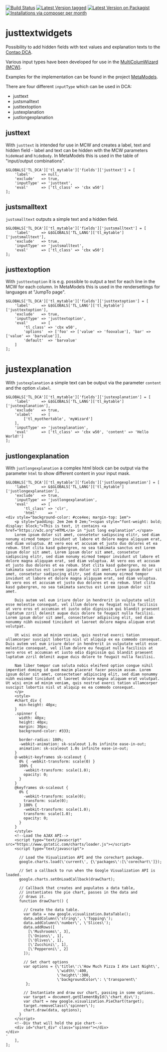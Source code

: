 [![Build Status](https://github.com/discordier/justtextwidgets/actions/workflows/diagnostics.yml/badge.svg)](https://github.com/discordier/justtextwidgets/actions)
[![Latest Version tagged](http://img.shields.io/github/tag/discordier/justtextwidgets.svg)](https://github.com/discordier/justtextwidgets/tags)
[![Latest Version on Packagist](http://img.shields.io/packagist/v/discordier/justtextwidgets.svg)](https://packagist.org/packages/discordier/justtextwidgets)
[![Installations via composer per month](http://img.shields.io/packagist/dm/discordier/justtextwidgets.svg)](https://packagist.org/packages/discordier/justtextwidgets)

# justtextwidgets

Possibility to add hidden fields with text values and explanation texts to the [Contao DCA](https://github.com/contao/contao).

Various input types have been developed for use in the [MultiColumWizard (MCW)](https://github.com/menatwork/contao-multicolumnwizard-bundle).

Examples for the implementation can be found in the project [MetaModels](https://github.com/MetaModels/core). 

There are four different `inputType` which can be used in DCA:

* justtext
* justsmalltext
* justtextoption
* justexplanation
* justlongexplanation

## justtext
With `justtext` is intended for use in MCW and creates a label, text and hidden field - 
label and text can be hidden with the MCW parameters `hideHead` and `hideBody`.
In MetaModels this is used in the table of "input/output combinations".

```
$GLOBALS['TL_DCA']['tl_mytable']['fields']['justtext'] = [
    'label'     => null,
    'exclude'   => true,
    'inputType' => 'justtext',
    'eval'      => ['tl_class' => 'cbx w50']
];
```

## justsmalltext
`justsmalltext` outputs a simple text and a hidden field.

```
$GLOBALS['TL_DCA']['tl_mytable']['fields']['justsmalltext'] = [
    'label'     => &$GLOBALS['TL_LANG']['tl_mytable']['justsmalltext'],
    'exclude'   => true,
    'inputType' => 'justsmalltext',
    'eval'      => ['tl_class' => 'cbx w50']
];
```

## justtextoption

With `justtextoption` it is e.g. possible to output a text for each line in the MCW for each column.
In MetaModels this is used in the rendersettings for languages at "JumpTo page".

```
$GLOBALS['TL_DCA']['tl_mytable']['fields']['justtextoption'] = [
    'label'     => &$GLOBALS['TL_LANG']['tl_mytable']['justtextoption'],
    'exclude'   => true,
    'inputType' => 'justtextoption',
    'eval'      => [
        'tl_class' => 'cbx w50',
        'options'  => ['foo' => ['value' => 'foovalue'], 'bar' => ['value' => 'barvalue']],
        'default'  => 'barvalue'
    ]
];
```

# justexplanation
With `justexplanation` a simple text can be output via the parameter `content` and the option `xlabel`.

```
$GLOBALS['TL_DCA']['tl_mytable']['fields']['justexplanation'] = [
    'label'     => &$GLOBALS['TL_LANG']['tl_mytable']['justexplanation'],
    'exclude'   => true,
    'xlabel'    => [
        ['tl_myothertable', 'myWizard']
    ],
    'inputType' => 'justexplanation',
    'eval'      => ['tl_class' => 'cbx w50', 'content' => 'Hello World!']
];
``` 

## justlongexplanation
With `justlongexplanation` a complex html block can be output via the parameter `html` to show different content in
your input mask.

```
$GLOBALS['TL_DCA']['tl_mytable']['fields']['justlongexplanation'] = [
    'label'     => &$GLOBALS['TL_LANG']['tl_mytable']['justlongexplanation'],
    'exclude'   => true,
    'inputType' => 'justlongexplanation',
    'eval'      => [
        'tl_class' => 'clr',
        'html'     => '
<div style="background-color: #cce4ee; margin-top: 1em">
    <p style="padding: 2em 2em 0 2em;"><span style="font-weight: bold; display: block;">This is text, it contains <a href="https://w3c.org">HTML</a> in "just long explanation".</span>
    Lorem ipsum dolor sit amet, consetetur sadipscing elitr, sed diam nonumy eirmod tempor invidunt ut labore et dolore magna aliquyam erat, sed diam voluptua. At vero eos et accusam et justo duo dolores et ea rebum. Stet clita kasd gubergren, no sea takimata sanctus est Lorem ipsum dolor sit amet. Lorem ipsum dolor sit amet, consetetur sadipscing elitr, sed diam nonumy eirmod tempor invidunt ut labore et dolore magna aliquyam erat, sed diam voluptua. At vero eos et accusam et justo duo dolores et ea rebum. Stet clita kasd gubergren, no sea takimata sanctus est Lorem ipsum dolor sit amet. Lorem ipsum dolor sit amet, consetetur sadipscing elitr, sed diam nonumy eirmod tempor invidunt ut labore et dolore magna aliquyam erat, sed diam voluptua. At vero eos et accusam et justo duo dolores et ea rebum. Stet clita kasd gubergren, no sea takimata sanctus est Lorem ipsum dolor sit amet. 
    
    Duis autem vel eum iriure dolor in hendrerit in vulputate velit esse molestie consequat, vel illum dolore eu feugiat nulla facilisis at vero eros et accumsan et iusto odio dignissim qui blandit praesent luptatum zzril delenit augue duis dolore te feugait nulla facilisi. Lorem ipsum dolor sit amet, consectetuer adipiscing elit, sed diam nonummy nibh euismod tincidunt ut laoreet dolore magna aliquam erat volutpat. 
    
    Ut wisi enim ad minim veniam, quis nostrud exerci tation ullamcorper suscipit lobortis nisl ut aliquip ex ea commodo consequat. Duis autem vel eum iriure dolor in hendrerit in vulputate velit esse molestie consequat, vel illum dolore eu feugiat nulla facilisis at vero eros et accumsan et iusto odio dignissim qui blandit praesent luptatum zzril delenit augue duis dolore te feugait nulla facilisi. 
    
    Nam liber tempor cum soluta nobis eleifend option congue nihil imperdiet doming id quod mazim placerat facer possim assum. Lorem ipsum dolor sit amet, consectetuer adipiscing elit, sed diam nonummy nibh euismod tincidunt ut laoreet dolore magna aliquam erat volutpat. Ut wisi enim ad minim veniam, quis nostrud exerci tation ullamcorper suscipit lobortis nisl ut aliquip ex ea commodo consequat. 
    </p>
    <style>
    #chart_div {
      min-height: 40px;
    }
    .spinner {
      width: 40px;
      height: 40px;
      margin: 30px;
      background-color: #333;
    
      border-radius: 100%;  
      -webkit-animation: sk-scaleout 1.0s infinite ease-in-out;
      animation: sk-scaleout 1.0s infinite ease-in-out;
    }
    @-webkit-keyframes sk-scaleout {
      0% { -webkit-transform: scale(0) }
      100% {
        -webkit-transform: scale(1.0);
        opacity: 0;
      }
    }
    @keyframes sk-scaleout {
      0% { 
        -webkit-transform: scale(0);
        transform: scale(0);
      } 100% {
        -webkit-transform: scale(1.0);
        transform: scale(1.0);
        opacity: 0;
      }
    }
    </style>
    <!--Load the AJAX API-->
    <script type="text/javascript" src="https://www.gstatic.com/charts/loader.js"></script>
    <script type="text/javascript">

      // Load the Visualization API and the corechart package.
      google.charts.load(\'current\', {\'packages\':[\'corechart\']});

      // Set a callback to run when the Google Visualization API is loaded.
      google.charts.setOnLoadCallback(drawChart);

      // Callback that creates and populates a data table,
      // instantiates the pie chart, passes in the data and
      // draws it.
      function drawChart() {

        // Create the data table.
        var data = new google.visualization.DataTable();
        data.addColumn(\'string\', \'Topping\');
        data.addColumn(\'number\', \'Slices\');
        data.addRows([
          [\'Mushrooms\', 3],
          [\'Onions\', 1],
          [\'Olives\', 1],
          [\'Zucchini\', 1],
          [\'Pepperoni\', 2]
        ]);

        // Set chart options
        var options = {\'title\':\'How Much Pizza I Ate Last Night\',
                       \'width\':400,
                       \'height\':300,
                       \'backgroundColor\': \'transparent\'
         };

        // Instantiate and draw our chart, passing in some options.
        var target = document.getElementById(\'chart_div\');
        var chart = new google.visualization.PieChart(target);
        target.removeClass(\'spinner\');
        chart.draw(data, options);
      }
    </script>
    <!--Div that will hold the pie chart-->
    <div id="chart_div" class="spinner"></div>
</div>
'
    ],
];
```
